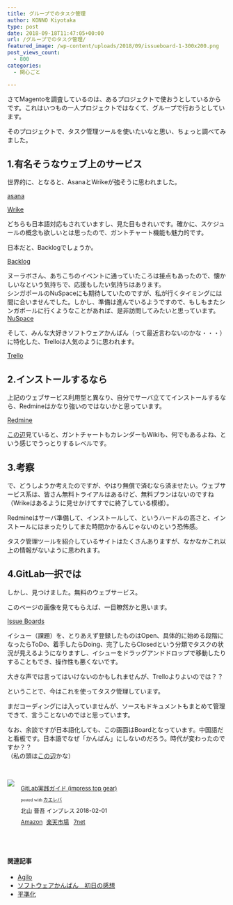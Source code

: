 ```yaml
---
title: グループでのタスク管理
author: KONNO Kiyotaka
type: post
date: 2018-09-18T11:47:05+00:00
url: /グループでのタスク管理/
featured_image: /wp-content/uploads/2018/09/issueboard-1-300x200.png
post_views_count:
  - 800
categories:
  - 関心ごと

---
```

さてMagentoを調査しているのは、あるプロジェクトで使おうとしているからです。これはいつもの一人プロジェクトではなくて、グループで行おうとしています。

そのプロジェクトで、タスク管理ツールを使いたいなと思い、ちょっと調べてみました。

## 1.有名そうなウェブ上のサービス

世界的に、となると、AsanaとWrikeが強そうに思われました。

<a title="https://asana.com/ja" href="https://asana.com/ja" target="_blank" rel="noopener">asana</a>

<a title="https://www.wrike.com/ja/" href="https://www.wrike.com/ja/" target="_blank" rel="noopener">Wrike</a>

どちらも日本語対応もされていますし、見た目もきれいです。確かに、スケジュールの概念も欲しいとは思ったので、ガントチャート機能も魅力的です。

日本だと、Backlogでしょうか。

<a title="https://backlog.com/ja/" href="https://backlog.com/ja/" target="_blank" rel="noopener">Backlog</a>

ヌーラボさん、あちこちのイベントに通っていたころは接点もあったので、懐かしいなという気持ちで、応援もしたい気持ちはあります。  
シンガポールのNuSpaceにも期待していたのですが、私が行くタイミングには間に合いませんでした。しかし、準備は進んでいるようですので、もしもまたシンガポールに行くようなことがあれば、是非訪問してみたいと思っています。  
<a title="https://nulab-inc.com/ja/press-release/pr-1804-nuspace/" href="https://nulab-inc.com/ja/press-release/pr-1804-nuspace/" target="_blank" rel="noopener">NuSpace</a>

そして、みんな大好きソフトウェアかんばん（って最近言わないのかな・・・）に特化した、Trelloは人気のように思われます。

[Trello][1]

## 2.インストールするなら

上記のウェブサービス利用型と異なり、自分でサーバ立ててインストールするなら、Redmineはかなり強いのではないかと思っています。

<a title="http://redmine.jp/" href="http://redmine.jp/" target="_blank" rel="noopener">Redmine</a>

<a href="http://redmine.jp/overview/function/" target="_blank" rel="noopener">この辺</a>見ていると、ガントチャートもカレンダーもWikiも、何でもあるよね、という感じでうっとりするレベルです。

## 3.考察

で、どうしようか考えたのですが、やはり無償で済むなら済ませたい。ウェブサービス系は、皆さん無料トライアルはあるけど、無料プランはないのですね（Wrikeはあるように見せかけてすでに終了している模様）。

Redmineはサーバ準備して、インストールして、というハードルの高さと、インストールにはまったりしてまた時間かかるんじゃないのという恐怖感。

タスク管理ツールを紹介しているサイトはたくさんありますが、なかなかこれ以上の情報がないように思われます。

## 4.GitLab一択では

しかし、見つけました。無料のウェブサービス。

このページの画像を見てもらえば、一目瞭然かと思います。

<a href="https://docs.gitlab.com/ee/user/project/issue_board.html" target="_blank" rel="noopener">Issue Boards</a>

イシュー（課題）を、とりあえず登録したものはOpen、具体的に始める段階になったらToDo、着手したらDoing、完了したらClosedという分類でタスクの状況が見えるようになりますし、イシューをドラッグアンドドロップで移動したりすることもでき、操作性も悪くないです。

大きな声では言ってはいけないのかもしれませんが、Trelloよりよいのでは？？

ということで、今はこれを使ってタスク管理しています。

まだコーディングには入っていませんが、ソースもドキュメントもまとめて管理できて、言うことないのではと思っています。

なお、余談ですが日本語化しても、この画面はBoardとなっています。中国語だと看板です。日本語でなぜ「かんばん」にしないのだろう。時代が変わったのですか？？  
（私の頭は<a href="https://www.infoq.com/jp/articles/agile-kanban-boards" target="_blank" rel="noopener">この辺</a>かな）

&nbsp;

<div class="kaerebalink-box" style="text-align: left; overflow: hidden; padding-bottom: 20px; font-size: small; -ms-zoom: 1;">
  <div class="kaerebalink-image" style="margin: 0px 15px 10px 0px; float: left;">
    <a href="https://www.amazon.co.jp/exec/obidos/ASIN/4295003034/konnokiyotaka-22/" target="_blank" rel="noopener"><img style="border: currentcolor;" src="https://i2.wp.com/images-fe.ssl-images-amazon.com/images/I/51zGw76iMyL._SL160_.jpg?ssl=1" data-recalc-dims="1" /></a>
  </div>
  
  <div class="kaerebalink-info" style="line-height: 120%; overflow: hidden; -ms-zoom: 1;">
    <div class="kaerebalink-name" style="line-height: 120%; margin-bottom: 10px;">
      <p>
        <a href="https://www.amazon.co.jp/exec/obidos/ASIN/4295003034/konnokiyotaka-22/" target="_blank" rel="noopener">GitLab実践ガイド (impress top gear)</a>
      </p>
      <div class="kaerebalink-powered-date" style="line-height: 120%; font-family: verdana; font-size: 8pt; margin-top: 5px;">
        posted with <a href="https://kaereba.com" target="_blank" rel="nofollow noopener">カエレバ</a>
      </div>
    </div>
    <div class="kaerebalink-detail" style="margin-bottom: 5px;">
      北山 晋吾 インプレス 2018-02-01
    </div>
    <div class="kaerebalink-link1" style="margin-top: 10px;">
      <div class="shoplinkamazon" style="margin-right: 5px; display: inline;">
        <a href="https://www.amazon.co.jp/gp/search?keywords=gitlab&__mk_ja_JP=%E3%82%AB%E3%82%BF%E3%82%AB%E3%83%8A&tag=konnokiyotaka-22" target="_blank" rel="noopener">Amazon</a>
      </div>
      <div class="shoplinkrakuten" style="margin-right: 5px; display: inline;">
        <a href="//af.moshimo.com/af/c/click?a_id=762690&p_id=54&pc_id=54&pl_id=616&s_v=b5Rz2P0601xu&url=https%3A%2F%2Fsearch.rakuten.co.jp%2Fsearch%2Fmall%2Fgitlab%2F-%2Ff.1-p.1-s.1-sf.0-st.A-v.2%3Fx%3D0" target="_blank" rel="noopener">楽天市場</a><img style="border: currentcolor;" src="//i.moshimo.com/af/i/impression?a_id=762690&p_id=54&pc_id=54&pl_id=616" width="1" height="1" />
      </div>
      <div class="shoplinkseven" style="margin-right: 5px; display: inline;">
        <a href="//af.moshimo.com/af/c/click?a_id=762691&p_id=932&pc_id=1188&pl_id=12456&s_v=b5Rz2P0601xu&url=http%3A%2F%2F7net.omni7.jp%2Fsearch%2F%3Fkeyword%3Dgitlab%26searchKeywordFlg%3D1" target="_blank" rel="noopener"><img style="border: currentcolor;" src="//i.moshimo.com/af/i/impression?a_id=762691&p_id=932&pc_id=1188&pl_id=12456" width="1" height="1" />7net</a>
      </div>
    </div>
  </div>
  
  <div class="booklink-footer" style="clear: left;">
  </div>
</div>

&nbsp;

#### 関連記事

  * <a href="https://www.programmers-office.ml/2010/03/13/agilo/" target="_blank" rel="noopener">Agilo</a>
  * <a href="https://www.programmers-office.ml/2005/09/21/%E3%82%BD%E3%83%95%E3%83%88%E3%82%A6%E3%82%A7%E3%82%A2%E3%81%8B%E3%82%93%E3%81%B0%E3%82%93%e3%80%80%E5%88%9D%E6%97%A5%E3%81%AE%E6%84%9F%E6%83%B3/" target="_blank" rel="noopener">ソフトウェアかんばん　初日の感想</a>
  * <a href="https://www.programmers-office.ml/2006/04/16/%E5%B9%B3%E6%BA%96%E5%8C%96/" target="_blank" rel="noopener">平準化</a>

 [1]: https://trello.com/ "https://trello.com/"